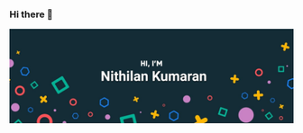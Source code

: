 ### Hi there 👋
[![Braydon's GitHub Banner](./assets/88eaaaef-1f5f-4921-9748-5a07f0ea5d97.jpeg)](https://nithilan.dev)

<!--
**sathariels/sathariels** is a ✨ _special_ ✨ repository because its `README.md` (this file) appears on your GitHub profile.

Here are some ideas to get you started:

- 🔭 I’m currently working on ...
- 🌱 I’m currently learning ...
- 👯 I’m looking to collaborate on ...
- 🤔 I’m looking for help with ...
- 💬 Ask me about ...
- 📫 How to reach me: ...
- 😄 Pronouns: ...
- ⚡ Fun fact: ...
-->
